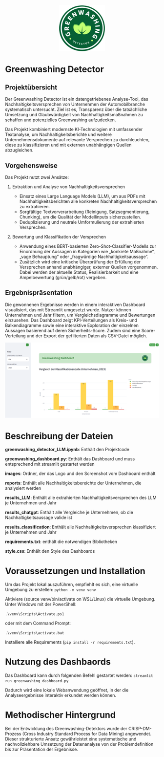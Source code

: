 <p align="center">
  <img src="images/Greenwashing_Detector_Logo.png" alt="Greenwashing Detector Logo" width="150"/>
</p>

# Greenwashing Detector

## Projektübersicht

Der Greenwashing Detector ist ein datengetriebenes Analyse-Tool, das Nachhaltigkeitsversprechen von Unternehmen der Automobilbranche systematisch untersucht. Ziel ist es, Transparenz über die tatsächliche Umsetzung und Glaubwürdigkeit von Nachhaltigkeitsmaßnahmen zu schaffen und potenzielles Greenwashing aufzudecken.

Das Projekt kombiniert modernste KI-Technologien mit umfassender Textanalyse, um Nachhaltigkeitsberichte und weitere Unternehmensdokumente auf relevante Versprechen zu durchleuchten, diese zu klassifizieren und mit externen unabhängigen Quellen abzugleichen.

## Vorgehensweise

Das Projekt nutzt zwei Ansätze:

1. Extraktion und Analyse von Nachhaltigkeitsversprechen
    - Einsatz eines Large Language Models (LLM), um aus PDFs mit Nachhaltigkeitsberichten alle konkreten Nachhaltigkeitsversprechen zu extrahieren.
    - Sorgfältige Textvorverarbeitung (Reinigung, Satzsegmentierung, Chunking), um die Qualität der Modellinputs sicherzustellen.
    - Deduplizierung und neutrale Umformulierung der extrahierten Versprechen.

2. Bewertung und Klassifikation der Versprechen
    - Anwendung eines BERT-basierten Zero-Shot-Classifier-Modells zur Einordnung der Aussagen in Kategorien wie „konkrete Maßnahme“, „vage Behauptung“ oder „fragwürdige Nachhaltigkeitsaussage“.
    - Zusätzlich wird eine kritische Überprüfung der Erfüllung der Versprechen anhand unabhängiger, externer Quellen vorgenommen. Dabei werden der aktuelle Status, Realisierbarkeit und eine Ampelbewertung (grün/gelb/rot) vergeben.

## Ergebnispräsentation
Die gewonnenen Ergebnisse werden in einem interaktiven Dashboard visualisiert, das mit Streamlit umgesetzt wurde. Nutzer können Unternehmen und Jahr filtern, um Vergleichsdiagramme und Bewertungen einzusehen. Das Dashboard zeigt KPI-Verteilungen als Kreis- und Balkendiagramme sowie eine interaktive Exploration der einzelnen Aussagen basierend auf deren Sicherheits-Score. Zudem sind eine Score-Verteilung und der Export der gefilterten Daten als CSV-Datei möglich.

![Dashboard Screenshot](images/Screenshot_Dashboard_Alle.png)

# Beschreibung der Dateien
**greenwashing_detector_LLM.ipynb**: Enthält den Projektcode

**greenwashing_dashboard.py**: Enthält das Dashboard und muss entsprechend mit streamlit gestartet werden

**images**: Ordner, der das Logo und den Screenshot vom Dashboard enthält

**reports**: Enthält alle Nachhaltigkeitsbereichte der Unternehmen, die analysiert werden

**results_LLM**: Enthält alle extrahierten Nachhaltigkeitsversprechen des LLM je Unternehmen und Jahr

**results_chatgpt**: Enthält alle Vergleiche je Unternehmen, ob die Nachhaltigkeitsaussage valide ist

**results_classification**: Enthält alle Nachhaltigkeitsversprechen klassifiziert je Unternehmen und Jahr

**requirements.txt**: enthält die notwendigen Bibliotheken

**style.css**: Enthält den Style des Dashboards

# Voraussetzungen und Installation
Um das Projekt lokal auszuführen, empfiehlt es sich, eine virtuelle Umgebung zu erstellen: ```python -m venv venv```

Aktiviere (source venv/bin/activate on WSL/Linux) die virtuelle Umgebung. Unter Windows mit der PowerShell:

```.\venv\Scripts\Activate.ps1```

oder mit dem Command Prompt:

```.\venv\Scripts\activate.bat```

Installiere alle Requirements (```pip install -r requirements.txt```).

# Nutzung des Dashbaords
Das Dashboard kann durch folgenden Befehl gestartet werden: ```streamlit run greenwashing_dashboard.py```

Dadurch wird eine lokale Webanwendung geöffnet, in der die Analyseergebnisse interaktiv erkundet werden können.

# Methodischer Hintergrund
Bei der Entwicklung des Greenwashing-Detektors wurde der CRISP-DM-Prozess (Cross Industry Standard Process for Data Mining) angewendet. Dieser strukturierte Ansatz gewährleistet eine systematische und nachvollziehbare Umsetzung der Datenanalyse von der Problemdefinition bis zur Präsentation der Ergebnisse.
